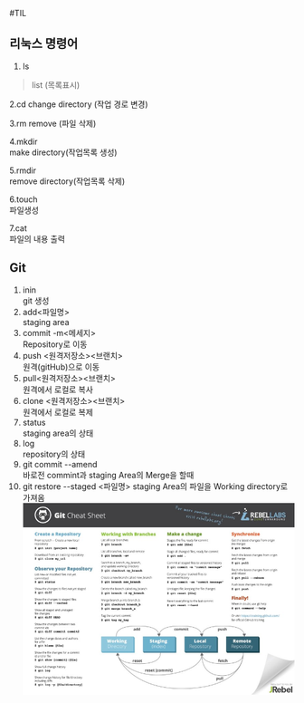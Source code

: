 #TIL

## 리눅스 명령어
1. ls
 > list (목록표시)

2.cd change directory (작업 경로 변경)

3.rm remove (파일 삭제)

4.mkdir   
   make directory(작업목록 생성)

5.rmdir   
remove directory(작업목록 삭제)

6.touch   
파일생성

7.cat   
파일의 내용 출력

## Git
1. inin   
git 생성   
2. add<파일명>   
     staging area   
3. commit -m<메세지>   
Repository로 이동   
4. push <원격저장소><브랜치>   
 원격(gitHub)으로 이동   
5. pull<원격저장소><브랜치>   
 원격에서 로컬로 복사   
 6. clone <원격저장소><브랜치>   
   원격에서 로컬로 복제   
   7. status   
   staging area의 상태   
   8. log   
   repository의 상태   
   9. git commit --amend   
   바로전 commint과 staging Area의 Merge을 할때   
   10. git restore --staged <파일명> staging Area의 파일을 Working directory로 가져옴   
   ![Git sheat sheet](asset/git_terminal_command_line_%EA%B9%83_%ED%84%B0%EB%AF%B8%EB%84%90_%EB%AA%85%EB%A0%B9%EC%96%B4%20(1).jpg)
   
   

